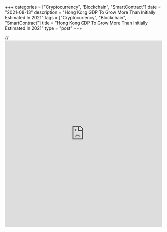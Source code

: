 +++
categories = ["Cryptocurrency", "Blockchain", "SmartContract"]
date = "2021-08-13"
description = "Hong Kong GDP To Grow More Than Initially Estimated In 2021"
tags = ["Cryptocurrency", "Blockchain", "SmartContract"]
title = "Hong Kong GDP To Grow More Than Initially Estimated In 2021"
type = "post"
+++

{{<iframe id="large-banner" src="https://www.bounty.group/#slide=6.0" width="100%" height="600" scrolling="no" style="border: 0px solid rgb(216, 221, 230); border-radius: 3px;">}}

The Hong Kong [economy][1] is forecast to grow more than previously
projected this year, according to the latest Half-yearly Economic Report
2021, released Friday.

Considering the robust real growth outturn in the first half of the year
and the support from the Consumption Voucher Scheme, the economy is
forecast to grow in the range of 5.5- 6.5 percent this year, up from the
previous outlook of 3.5-5.5 percent.  
  
Even if economic growth attains the upper bound of the latest range
forecast, real GDP for 2021 as a whole would still be about 2 percent
below the level in 2018, government said.

In the second quarter, real GDP grew notably by revised 7.6 percent
against a low base of comparison a year earlier, following an 8 percent
expansion in the first quarter, the Census and Statistics Department
said. The growth rate for the second quarter was revised up from 7.5
percent.

On a seasonally adjusted quarter-to-quarter comparison, real GDP fell
moderately by 0.9 percent in the second quarter, mainly reflecting the
high base created by the exceptionally strong performance of exports of
goods in the first quarter.

The second quarter GDP was revised up from -1.0 percent. GDP had
expanded 5.5 percent in the first quarter.

For the first half of 2021 as a whole, real GDP grew by 7.8 percent
year-on-year.  
The forecast rates of underlying and headline consumer price inflation
for 2021 were maintained at 1 percent and 1.6 percent respectively in
the current round of review.

For comments and feedback [contact](https://www.playgroundfx.com/contact/): editorial@rtt[news](https://www.letsplayfx.com/blog/forex-news-website/).com

[Economic News][1]

 **What parts of the world are seeing the best (and worst) economic
performances lately? Click[here][2] to check out our [Econ Scorecard][2]
and find out! See up-to-the-moment [ranking](https://www.playgroundfx.com/blog/crypto-exchange-ranking/)s for the best and worst
performers in [GDP][3], [unemployment rate][4], [inflation][2] and much
more.**

   1. www.rtt[news](https://www.letsplayfx.com/blog/forex-news-website/).com/Content/EconomicNews.aspx
   2. www.rtt[news](https://www.letsplayfx.com/blog/forex-news-website/).com/economic-scorecard/world-rank/CPI/highest-performance.aspx
   3. www.rtt[news](https://www.letsplayfx.com/blog/forex-news-website/).com/economic-scorecard/world-rank/GDP/highest-performance.aspx
   4. www.rtt[news](https://www.letsplayfx.com/blog/forex-news-website/).com/economic-scorecard/world-rank/unemployment-rate/lowest-performance.aspx